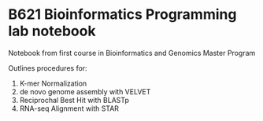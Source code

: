 # B621 Bioinformatics Programming lab notebook

Notebook from first course in Bioinformatics and Genomics Master Program

Outlines procedures for:
1. K-mer Normalization
2. de novo genome assembly with VELVET
3. Reciprochal Best Hit with BLASTp
4. RNA-seq Alignment with STAR

